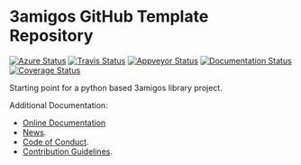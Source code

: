 # 3amigos GitHub Template Repository

[![Azure Status](https://dev.azure.com/timgates/timgates/_apis/build/status/3amigos-dev.cookiecutter-3amigos-py?branchName=master)](https://dev.azure.com/timgates/timgates/_build/latest?definitionId=6&branchName=master)
[![Travis Status](https://travis-ci.org/3amigos-dev/cookiecutter-3amigos-py.svg?branch=master)](https://travis-ci.org/3amigos-dev/cookiecutter-3amigos-py)
[![Appveyor Status](https://ci.appveyor.com/api/projects/status/f0npuc3utqtybgg1/branch/master?svg=true)](https://ci.appveyor.com/project/timgates42/cookiecutter-3amigos-py)
[![Documentation Status](https://readthedocs.org/projects/cookiecutter-3amigos-py/badge/?version=latest)](https://cookiecutter-3amigos-py.readthedocs.io/en/latest/?badge=latest)
[![Coverage Status](https://coveralls.io/repos/github/3amigos-dev/cookiecutter-3amigos-py/badge.svg)](https://coveralls.io/github/3amigos-dev/cookiecutter-3amigos-py/)

Starting point for a python based 3amigos library project.

Additional Documentation:
* [Online Documentation](https://cookiecutter-3amigos-py.readthedocs.io/en/latest/)
* [News](NEWS.rst).
* [Code of Conduct](CODE_OF_CONDUCT.md).
* [Contribution Guidelines](CONTRIBUTING.md).
